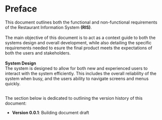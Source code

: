 # Preface 
This document outlines both the functional and non-functional requirements of the Restaurant Information System **(RIS)**.<br><br>
The main objective of this document is to act as a context guide to both the systems design and overall development, while also detailing the specific requirements needed to esure the final product meets the expectations of both the users and stakeholders.
<br><br>
<b>System Design </b><br>
The system is designed to allow for both new and experienced users to interact with the system efficiently. This includes the overall reliablilty of the system when busy, and the users ability to navigate screens and menus quickly.
<br><br>

The section below is dedicated to outlining the version history of this document:
- __Version 0.0.1__: Building document draft

